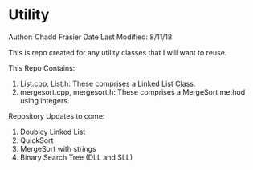 # Utility
Author: Chadd Frasier
Date Last Modified: 8/11/18

This is repo created for any utility classes that I will want to reuse.

This Repo Contains:
1. List.cpp, List.h: These comprises a Linked List Class.
2. mergesort.cpp, mergesort.h: These comprises a MergeSort method using integers.

Repository Updates to come:
1. Doubley Linked List
2. QuickSort
3. MergeSort with strings
4. Binary Search Tree (DLL and SLL) 
